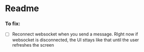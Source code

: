 # Readme

### To fix:
- [ ] Reconnect websocket when you send a message. RIght now if websocket is disconnected, the UI sttays like that until the user refreshes the screen